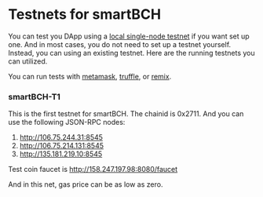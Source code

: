 # Testnets for smartBCH

You can test you DApp using a [local single-node testnet](deverlopers-guide/runsinglenode.md) if you want set up one. And in most cases, you do not need to set up a testnet yourself. Instead, you can using an existing testnet. Here are the running testnets you can utilized.

You can run tests with [metamask](deverlopers-guide/test-using-metamask.md), [truffle](deverlopers-guide/deploy-contract-using-truffle.md), or [remix](deverlopers-guide/deploy-contract-using-remix.md).


### smartBCH-T1

This is the first testnet for smartBCH. The chainid is 0x2711. And you can use the following JSON-RPC nodes:

1. http://106.75.244.31:8545
2. http://106.75.214.131:8545
3. http://135.181.219.10:8545

Test coin faucet is http://158.247.197.98:8080/faucet

And in this net, gas price can be as low as zero.
